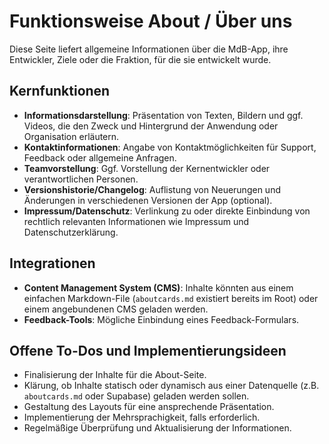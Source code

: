 # Funktionsweise About / Über uns

Diese Seite liefert allgemeine Informationen über die MdB-App, ihre Entwickler, Ziele oder die Fraktion, für die sie entwickelt wurde.

## Kernfunktionen

- **Informationsdarstellung**: Präsentation von Texten, Bildern und ggf. Videos, die den Zweck und Hintergrund der Anwendung oder Organisation erläutern.
- **Kontaktinformationen**: Angabe von Kontaktmöglichkeiten für Support, Feedback oder allgemeine Anfragen.
- **Teamvorstellung**: Ggf. Vorstellung der Kernentwickler oder verantwortlichen Personen.
- **Versionshistorie/Changelog**: Auflistung von Neuerungen und Änderungen in verschiedenen Versionen der App (optional).
- **Impressum/Datenschutz**: Verlinkung zu oder direkte Einbindung von rechtlich relevanten Informationen wie Impressum und Datenschutzerklärung.

## Integrationen

- **Content Management System (CMS)**: Inhalte könnten aus einem einfachen Markdown-File (`aboutcards.md` existiert bereits im Root) oder einem angebundenen CMS geladen werden.
- **Feedback-Tools**: Mögliche Einbindung eines Feedback-Formulars.

## Offene To-Dos und Implementierungsideen

- Finalisierung der Inhalte für die About-Seite.
- Klärung, ob Inhalte statisch oder dynamisch aus einer Datenquelle (z.B. `aboutcards.md` oder Supabase) geladen werden sollen.
- Gestaltung des Layouts für eine ansprechende Präsentation.
- Implementierung der Mehrsprachigkeit, falls erforderlich.
- Regelmäßige Überprüfung und Aktualisierung der Informationen.
